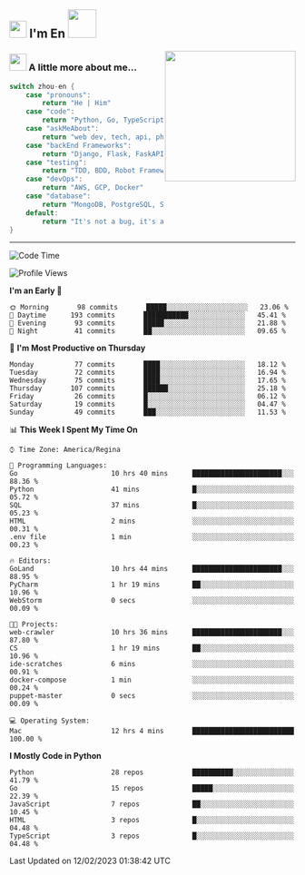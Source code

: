 <h2><img src="https://emojis.slackmojis.com/emojis/images/1531849430/4246/blob-sunglasses.gif?1531849430" width="30"/> I'm En <img src="https://media.giphy.com/media/12oufCB0MyZ1Go/giphy.gif" width="50"></h2>
<img align='right' src="https://media.giphy.com/media/M9gbBd9nbDrOTu1Mqx/giphy.gif" width="230">


### <img src="https://media.giphy.com/media/WUlplcMpOCEmTGBtBW/giphy.gif" width="30"> A little more about me...  
<!--
```javascript
const zhou-en = {
    pronouns: "He" | "Him",
    code: ["Python", "Go", "TypeScript", "Rust"],
    askMeAbout: ["web dev", "tech", "app dev", "photography"],
    technologies: {
        backEnd: {
            python: ["Django", "Flask", "FaskAPI"],
            go: []
        },
        scraping: ["selenium", "scrapy", "spider"],
        testing: ["Robot Framework"],
        devOps: ["AWS", "Docker🐳", "GCP", "Nginx"],
        databases: ["mongo", "postgresql", "sqlite"],
        misc: ["Firebase", "Heroku"]
    },
    architecture: ["Event Driven Architecture", "Microservices"],
    currentFocus: ["Temporal", "Rust"],
    funFact: "It's not a bug, it's a feature!"
};
```
  -->

```go
switch zhou-en {
    case "pronouns":
        return "He | Him"
    case "code":
        return "Python, Go, TypeScript, Rust"
    case "askMeAbout":
        return "web dev, tech, api, photography, basketball"
    case "backEnd Frameworks":
        return "Django, Flask, FaskAPI, Temporal"
    case "testing":
        return "TDD, BDD, Robot Framework, pytest"
    case "devOps":
        return "AWS, GCP, Docker"
    case "database":
        return "MongoDB, PostgreSQL, Sqlit"
    default:
        return "It's not a bug, it's a feature!"
}
```




---
<!--START_SECTION:waka-->
![Code Time](http://img.shields.io/badge/Code%20Time-460%20hrs%2023%20mins-blue)

![Profile Views](http://img.shields.io/badge/Profile%20Views-93-blue)

**I'm an Early 🐤** 

```text
🌞 Morning       98 commits       █████░░░░░░░░░░░░░░░░░░░░   23.06 % 
🌆 Daytime      193 commits       ███████████░░░░░░░░░░░░░░   45.41 % 
🌃 Evening       93 commits       █████░░░░░░░░░░░░░░░░░░░░   21.88 % 
🌙 Night         41 commits       ██░░░░░░░░░░░░░░░░░░░░░░░   09.65 % 

```
📅 **I'm Most Productive on Thursday** 

```text
Monday          77 commits       ████░░░░░░░░░░░░░░░░░░░░░   18.12 % 
Tuesday         72 commits       ████░░░░░░░░░░░░░░░░░░░░░   16.94 % 
Wednesday       75 commits       ████░░░░░░░░░░░░░░░░░░░░░   17.65 % 
Thursday       107 commits       ██████░░░░░░░░░░░░░░░░░░░   25.18 % 
Friday          26 commits       █░░░░░░░░░░░░░░░░░░░░░░░░   06.12 % 
Saturday        19 commits       █░░░░░░░░░░░░░░░░░░░░░░░░   04.47 % 
Sunday          49 commits       ███░░░░░░░░░░░░░░░░░░░░░░   11.53 % 

```


📊 **This Week I Spent My Time On** 

```text
⌚︎ Time Zone: America/Regina

💬 Programming Languages: 
Go                       10 hrs 40 mins      ██████████████████████░░░   88.36 % 
Python                   41 mins             █░░░░░░░░░░░░░░░░░░░░░░░░   05.72 % 
SQL                      37 mins             █░░░░░░░░░░░░░░░░░░░░░░░░   05.23 % 
HTML                     2 mins              ░░░░░░░░░░░░░░░░░░░░░░░░░   00.31 % 
.env file                1 min               ░░░░░░░░░░░░░░░░░░░░░░░░░   00.23 % 

🔥 Editors: 
GoLand                   10 hrs 44 mins      ██████████████████████░░░   88.95 % 
PyCharm                  1 hr 19 mins        ██░░░░░░░░░░░░░░░░░░░░░░░   10.96 % 
WebStorm                 0 secs              ░░░░░░░░░░░░░░░░░░░░░░░░░   00.09 % 

🐱‍💻 Projects: 
web-crawler              10 hrs 36 mins      ██████████████████████░░░   87.80 % 
CS                       1 hr 19 mins        ██░░░░░░░░░░░░░░░░░░░░░░░   10.96 % 
ide-scratches            6 mins              ░░░░░░░░░░░░░░░░░░░░░░░░░   00.91 % 
docker-compose           1 min               ░░░░░░░░░░░░░░░░░░░░░░░░░   00.24 % 
puppet-master            0 secs              ░░░░░░░░░░░░░░░░░░░░░░░░░   00.09 % 

💻 Operating System: 
Mac                      12 hrs 4 mins       █████████████████████████   100.00 % 

```

**I Mostly Code in Python** 

```text
Python                   28 repos            ██████████░░░░░░░░░░░░░░░   41.79 % 
Go                       15 repos            █████░░░░░░░░░░░░░░░░░░░░   22.39 % 
JavaScript               7 repos             ██░░░░░░░░░░░░░░░░░░░░░░░   10.45 % 
HTML                     3 repos             █░░░░░░░░░░░░░░░░░░░░░░░░   04.48 % 
TypeScript               3 repos             █░░░░░░░░░░░░░░░░░░░░░░░░   04.48 % 

```



 Last Updated on 12/02/2023 01:38:42 UTC
<!--END_SECTION:waka-->
